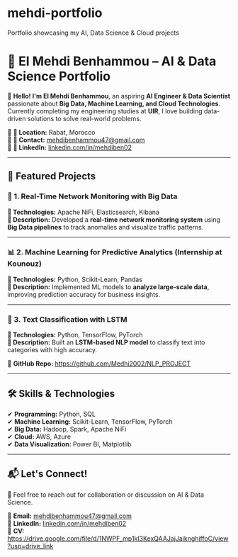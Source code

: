 # mehdi-portfolio
Portfolio showcasing my AI, Data Science &amp; Cloud projects
# 🚀 El Mehdi Benhammou – AI & Data Science Portfolio  

👋 **Hello! I'm El Mehdi Benhammou**, an aspiring **AI Engineer & Data Scientist** passionate about **Big Data, Machine Learning, and Cloud Technologies**. Currently completing my engineering studies at **UIR**, I love building data-driven solutions to solve real-world problems.  

🔹 **📍 Location:** Rabat, Morocco  
🔹 **📧 Contact:** [mehdibenhammou47@gmail.com](mailto:mehdibenhammou47@gmail.com)  
🔹 **🔗 LinkedIn:** [linkedin.com/in/mehdiben02](https://www.linkedin.com/in/mehdiben02)  

---

## 📌 Featured Projects  

### 🧠 1. Real-Time Network Monitoring with Big Data  
**🔹 Technologies:** Apache NiFi, Elasticsearch, Kibana  
**🔹 Description:** Developed a **real-time network monitoring system** using **Big Data pipelines** to track anomalies and visualize traffic patterns.  
  

---

### 📊 2. Machine Learning for Predictive Analytics (Internship at Kounouz)  
**🔹 Technologies:** Python, Scikit-Learn, Pandas  
**🔹 Description:** Implemented ML models to **analyze large-scale data**, improving prediction accuracy for business insights.  
  

---

### 📝 3. Text Classification with LSTM  
**🔹 Technologies:** Python, TensorFlow, PyTorch  
**🔹 Description:** Built an **LSTM-based NLP model** to classify text into categories with high accuracy.  

🔗 **GitHub Repo:** https://github.com/Medhi2002/NLP_PROJECT  

---

## 🛠 Skills & Technologies  
✔ **Programming:** Python, SQL  
✔ **Machine Learning:** Scikit-Learn, TensorFlow, PyTorch  
✔ **Big Data:** Hadoop, Spark, Apache NiFi  
✔ **Cloud:** AWS, Azure  
✔ **Data Visualization:** Power BI, Matplotlib  

---

## 📬 Let's Connect!  
💬 Feel free to reach out for collaboration or discussion on AI & Data Science.  

📩 **Email:** mehdibenhammou47@gmail.com  
🔗 **LinkedIn:** [linkedin.com/in/mehdiben02](https://www.linkedin.com/in/mehdiben02)  
📂 **CV:** https://drive.google.com/file/d/1NWPF_mp1kI3KexQAAJajJajknghiffoC/view?usp=drive_link  

